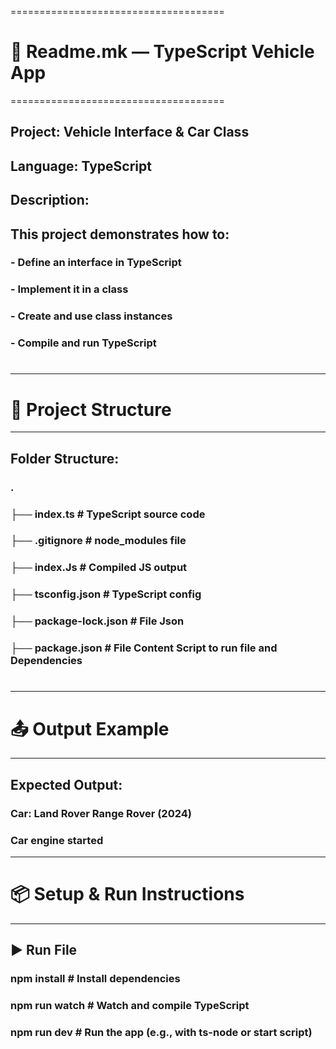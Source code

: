  =====================================
# 📘 Readme.mk — TypeScript Vehicle App
 =====================================
## Project: Vehicle Interface & Car Class
## Language: TypeScript
## Description:
##   This project demonstrates how to:
###     - Define an interface in TypeScript
###     - Implement it in a class
###     - Create and use class instances
###     - Compile and run TypeScript
#
#
 -----------------------------------------
# 🧱 Project Structure
 -----------------------------------------
## Folder Structure:
###   .
###   ├── index.ts      # TypeScript source code
###   ├── .gitignore    # node_modules file
###   ├── index.Js          # Compiled JS output
###   ├── tsconfig.json     # TypeScript config
###   ├── package-lock.json  # File Json
###   ├── package.json       # File Content Script to run file and Dependencies
#
 -----------------------------------------
# 📤 Output Example
 -----------------------------------------
## Expected Output:
###   Car: Land Rover Range Rover (2024)
###   Car engine started
 -----------------------------------------
# 📦 Setup & Run Instructions
 -----------------------------------------
## ▶️ Run File
###   npm install        # Install dependencies
###   npm run watch      # Watch and compile TypeScript
###   npm run dev        # Run the app (e.g., with ts-node or start script)

